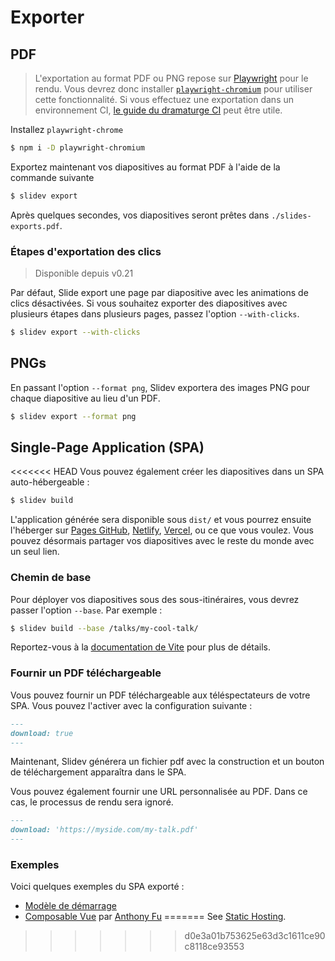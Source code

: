 # Exporter

## PDF

> L'exportation au format PDF ou PNG repose sur [Playwright](https://playwright.dev) pour le rendu. Vous devrez donc installer [`playwright-chromium`](https://playwright.dev/docs/installation#download-single-browser-binary) pour utiliser cette fonctionnalité.
> Si vous effectuez une exportation dans un environnement CI, [le guide du dramaturge CI](https://playwright.dev/docs/ci) peut être utile.

Installez `playwright-chrome`

```bash
$ npm i -D playwright-chromium
```

Exportez maintenant vos diapositives au format PDF à l'aide de la commande suivante

```bash
$ slidev export
```

Après quelques secondes, vos diapositives seront prêtes dans `./slides-exports.pdf`.

### Étapes d'exportation des clics

> Disponible depuis v0.21

Par défaut, Slide export une page par diapositive avec les animations de clics désactivées. Si vous souhaitez exporter des diapositives avec plusieurs étapes dans plusieurs pages, passez l'option `--with-clicks`.

```bash
$ slidev export --with-clicks
```

## PNGs

En passant l'option `--format png`, Slidev exportera des images PNG pour chaque diapositive au lieu d'un PDF.

```bash
$ slidev export --format png
```

## Single-Page Application (SPA)

<<<<<<< HEAD
Vous pouvez également créer les diapositives dans un SPA auto-hébergeable :

```bash
$ slidev build
```

L'application générée sera disponible sous `dist/` et vous pourrez ensuite l'héberger sur [Pages GitHub](https://pages.github.com/), [Netlify](https://netlify.app/), [Vercel](https://vercel.com/), ou ce que vous voulez. Vous pouvez désormais partager vos diapositives avec le reste du monde avec un seul lien.

### Chemin de base

Pour déployer vos diapositives sous des sous-itinéraires, vous devrez passer l'option `--base`. Par exemple :

```bash
$ slidev build --base /talks/my-cool-talk/
```

Reportez-vous à la [documentation de Vite](https://vitejs.dev/guide/build.html#public-base-path) pour plus de détails.

### Fournir un PDF téléchargeable

Vous pouvez fournir un PDF téléchargeable aux téléspectateurs de votre SPA. Vous pouvez l'activer avec la configuration suivante :

```md
---
download: true
---
```

Maintenant, Slidev générera un fichier pdf avec la construction et un bouton de téléchargement apparaîtra dans le SPA.

Vous pouvez également fournir une URL personnalisée au PDF. Dans ce cas, le processus de rendu sera ignoré.

```md
---
download: 'https://myside.com/my-talk.pdf'
---
```

### Exemples

Voici quelques exemples du SPA exporté :

- [Modèle de démarrage](https://sli.dev/demo/starter)
- [Composable Vue](https://talks.antfu.me/2021/composable-vue) par [Anthony Fu](https://github.com/antfu)
=======
See [Static Hosting](/guide/hosting).
>>>>>>> d0e3a01b753625e63d3c1611ce90c8118ce93553
